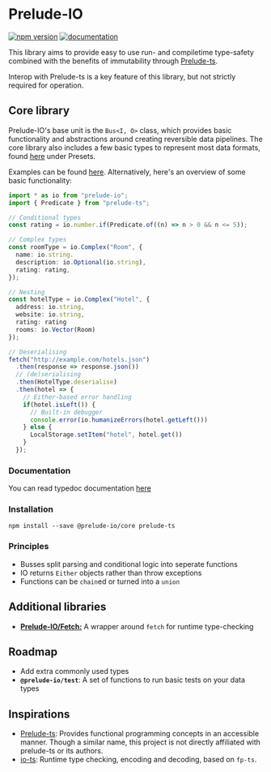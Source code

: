 # Prelude-IO

[![npm version](https://badge.fury.io/js/@prelude-io%2Fcore.svg)](https://badge.fury.io/js/@prelude-io%2Fcore)
[![documentation](https://img.shields.io/badge/Documentation-blue)](https://annoiiyed.github.io/Prelude-IO/modules/_Prelude_IO_Core.html)

This library aims to provide easy to use run- and compiletime type-safety combined with the benefits of immutability through [Prelude-ts].

Interop with Prelude-ts is a key feature of this library, but not strictly required for operation. 

## Core library

Prelude-IO's base unit is the `Bus<I, O>` class, which provides basic functionality and abstractions around creating reversible data pipelines.
The core library also includes a few basic types to represent most data formats, found [here](https://annoiiyed.github.io/Prelude-IO/modules/_Prelude_IO_Core.html#presets) under Presets.

Examples can be found [here][examples]. Alternatively, here's an overview of some basic functionality: 

```typescript
import * as io from "prelude-io";
import { Predicate } from "prelude-ts";

// Conditional types
const rating = io.number.if(Predicate.of((n) => n > 0 && n <= 5));

// Complex types
const roomType = io.Complex("Room", {
  name: io.string.
  description: io.Optional(io.string),
  rating: rating,
});

// Nesting
const hotelType = io.Complex("Hotel", {
  address: io.string,
  website: io.string,
  rating: rating
  rooms: io.Vector(Room)
});

// Deserialising
fetch("http://example.com/hotels.json")
  .then(response => response.json())
  // (de)serialising
  .then(HotelType.deserialise)
  .then(hotel => {
    // Either-based error handling
    if(hotel.isLeft()) {
      // Built-in debugger
      console.error(io.humanizeErrors(hotel.getLeft()))
    } else {
      LocalStorage.setItem("hotel", hotel.get())
    }
  });
```

### Documentation

You can read typedoc documentation [here](https://annoiiyed.github.io/Prelude-IO/modules/_Prelude_IO_Core.html)

### Installation

```
npm install --save @prelude-io/core prelude-ts
```

### Principles
- Busses split parsing and conditional logic into seperate functions
- IO returns `Either` objects rather than throw exceptions
- Functions can be `chain`ed or turned into a `union`

## Additional libraries

- [**Prelude-IO/Fetch:**](https://github.com/Annoiiyed/Prelude-IO/tree/main/packages/fetch) A wrapper around `fetch` for runtime type-checking

## Roadmap
- Add extra commonly used types
- **`@prelude-io/test`**: A set of functions to run basic tests on your data types

## Inspirations
- [Prelude-ts]: Provides functional programming concepts in an accessible manner. Though a similar name, this project is not directly affiliated with prelude-ts or its authors.
- [io-ts](https://github.com/gcanti/io-ts): Runtime type checking, encoding and decoding, based on `fp-ts`.

[Prelude-ts]: https://github.com/emmanueltouzery/prelude-ts
[Examples]: https://github.com/Annoiiyed/Prelude-IO/tree/main/examples
